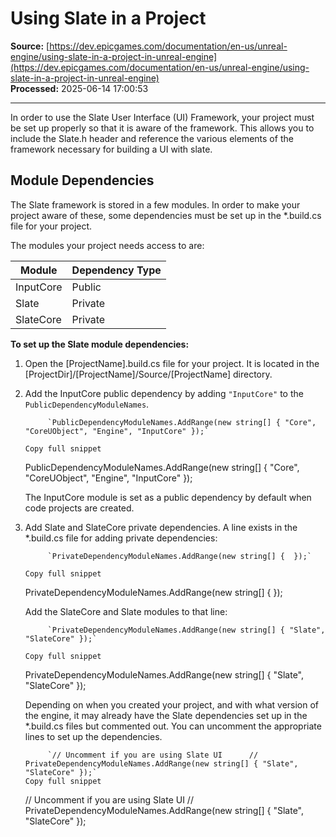 # Using Slate in a Project

**Source:** [https://dev.epicgames.com/documentation/en-us/unreal-engine/using-slate-in-a-project-in-unreal-engine](https://dev.epicgames.com/documentation/en-us/unreal-engine/using-slate-in-a-project-in-unreal-engine)  
**Processed:** 2025-06-14 17:00:53

---

In order to use the Slate User Interface (UI) Framework, your project must be set up properly so that it is aware of the framework. This allows you to include the Slate.h header and reference the various elements of the framework necessary for building a UI with slate.

## Module Dependencies

The Slate framework is stored in a few modules. In order to make your project aware of these, some dependencies must be set up in the \*.build.cs file for your project.

The modules your project needs access to are:

| Module | Dependency Type |
| --- | --- |
| InputCore | Public |
| Slate | Private |
| SlateCore | Private |

**To set up the Slate module dependencies:**

1.  Open the \[ProjectName\].build.cs file for your project. It is located in the \[ProjectDir\]/\[ProjectName\]/Source/\[ProjectName\] directory.
2.  Add the InputCore public dependency by adding `"InputCore"` to the `PublicDependencyModuleNames`.
    
    ```
         `PublicDependencyModuleNames.AddRange(new string[] { "Core", "CoreUObject", "Engine", "InputCore" });`
    		
    Copy full snippet
    ```
    PublicDependencyModuleNames.AddRange(new string\[\] { "Core", "CoreUObject", "Engine", "InputCore" });
    
    The InputCore module is set as a public dependency by default when code projects are created.
    
3.  Add Slate and SlateCore private dependencies. A line exists in the \*.build.cs file for adding private dependencies:
    
    ```
         `PrivateDependencyModuleNames.AddRange(new string[] {  });`
    		
    Copy full snippet
    ```
    PrivateDependencyModuleNames.AddRange(new string\[\] { });
    
    Add the SlateCore and Slate modules to that line:
    
    ```
         `PrivateDependencyModuleNames.AddRange(new string[] { "Slate", "SlateCore" });`
    
    Copy full snippet
    ```
    PrivateDependencyModuleNames.AddRange(new string\[\] { "Slate", "SlateCore" });
    
    Depending on when you created your project, and with what version of the engine, it may already have the Slate dependencies set up in the \*.build.cs files but commented out. You can uncomment the appropriate lines to set up the dependencies.
    
    ```
         `// Uncomment if you are using Slate UI      // PrivateDependencyModuleNames.AddRange(new string[] { "Slate", "SlateCore" });`
    Copy full snippet
    ```
    // Uncomment if you are using Slate UI // PrivateDependencyModuleNames.AddRange(new string\[\] { "Slate", "SlateCore" });